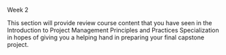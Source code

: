 Week 2

This section will provide review course content that you have seen in the Introduction to Project Management Principles and Practices Specialization in hopes of giving you a helping hand in preparing your final capstone project.
